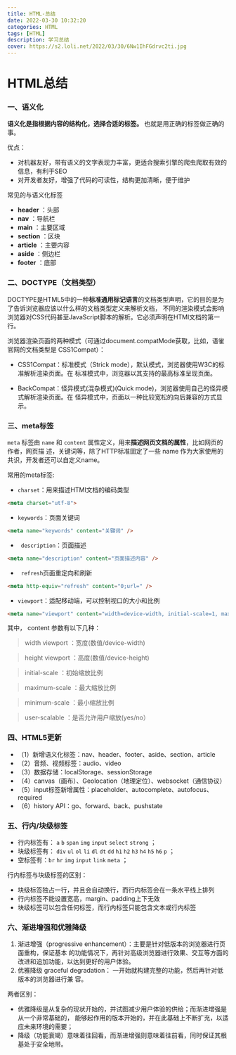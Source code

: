 ```yaml
---
title: HTML-总结
date: 2022-03-30 10:32:20
categories: HTML
tags: [HTML]
description: 学习总结
cover: https://s2.loli.net/2022/03/30/6Nw1IhFGdrvc2ti.jpg
---
```


# HTML总结

### 一、语义化

**语义化是指根据内容的结构化，选择合适的标签。** 也就是用正确的标签做正确的事。

优点：
* 对机器友好，带有语义的文字表现力丰富，更适合搜索引擎的爬虫爬取有效的信息，有利于SEO
* 对开发者友好，增强了代码的可读性，结构更加清晰，便于维护

常见的与语义化标签
* **header** ：头部
* **nav** ：导航栏
* **main** ：主要区域
* **section** ：区块
* **article** ：主要内容
* **aside** ：侧边栏
* **footer** ：底部

### 二、DOCTYPE（文档类型）

DOCTYPE是HTML5中的一种**标准通用标记语言**的文档类型声明，它的目的是为了告诉浏览器应该以什么样的文档类型定义来解析文档，
不同的渲染模式会影响浏览器对CSS代码甚至JavaScript脚本的解析。它必须声明在HTMl文档的第一行。

浏览器渲染⻚⾯的两种模式（可通过document.compatMode获取，⽐如，语雀官⽹的⽂档类型是 CSS1Compat）：
* CSS1Compat：标准模式（Strick mode），默认模式，浏览器使⽤W3C的标准解析渲染⻚⾯。在 标准模式中，浏览器以其⽀持的最⾼标准呈现⻚⾯。 
  
* BackCompat：怪异模式(混杂模式)(Quick mode)，浏览器使⽤⾃⼰的怪异模式解析渲染⻚⾯。在 怪异模式中，⻚⾯以⼀种⽐较宽松的向后兼容的⽅式显示。

### 三、meta标签

`meta` 标签由 `name` 和 `content` 属性定义，⽤来**描述⽹⻚⽂档的属性**，⽐如⽹⻚的作者，⽹⻚描 述，关键词等，除了HTTP标准固定了⼀些 name 作为⼤家使⽤的共识，开发者还可以⾃定义name。

常用的meta标签:
* `charset`：用来描述HTMl文档的编码类型
```html
<meta charset="utf-8">
```
* `keywords`：⻚⾯关键词
```html
<meta name="keywords" content="关键词" /> 
```
* ` description`：⻚⾯描述
```html
<meta name="description" content="⻚⾯描述内容" /> 
```
* ` refresh`⻚⾯重定向和刷新
```html
<meta http-equiv="refresh" content="0;url=" /> 
```
* `viewport`：适配移动端，可以控制视⼝的⼤⼩和⽐例
```html
<meta name="viewport" content="width=device-width, initial-scale=1, maximum- scale=1"> 
```
其中， content 参数有以下⼏种： 
> width viewport ：宽度(数值/device-width)
  
> height viewport ：⾼度(数值/device-height) 
  
> initial-scale ：初始缩放⽐例 

> maximum-scale ：最⼤缩放⽐例 

> minimum-scale ：最⼩缩放⽐例 

> user-scalable ：是否允许⽤户缩放(yes/no）

### 四、HTML5更新

* （1）新增语义化标签：nav、header、footer、aside、section、article 
* （2）⾳频、视频标签：audio、video 
* （3）数据存储：localStorage、sessionStorage 
* （4）canvas（画布）、Geolocation（地理定位）、websocket（通信协议） 
* （5）input标签新增属性：placeholder、autocomplete、autofocus、required 
* （6）history API：go、forward、back、pushstate

### 五、行内/块级标签
* ⾏内标签有： `a` `b` `span` `img` `input` `select` `strong` ； 
* 块级标签有： `div` `ul` `ol` `li` `dl` `dt` `dd` `h1` `h2` `h3` `h4` `h5` `h6` `p` ；
* 空标签有：`br` `hr`  `img`  `input`  `link`  `meta` ；

行内标签与块级标签的区别：
* 块级标签独占一行，并且会自动换行，而行内标签会在一条水平线上排列
* 行内标签不能设置宽高，margin、padding上下无效
* 块级标签可以包含任何标签，而行内标签只能包含文本或行内标签

### 六、渐进增强和优雅降级

1. 渐进增强（progressive enhancement）：主要是针对低版本的浏览器进⾏⻚⾯重构，保证基本 的功能情况下，再针对⾼级浏览器进⾏效果、交互等⽅⾯的改进和追加功能，以达到更好的⽤户体验。 
2. 优雅降级 graceful degradation： ⼀开始就构建完整的功能，然后再针对低版本的浏览器进⾏兼 容。

两者区别： 

* 优雅降级是从复杂的现状开始的，并试图减少⽤户体验的供给；⽽渐进增强是从⼀个⾮常基础的， 能够起作⽤的版本开始的，并在此基础上不断扩充，以适应未来环境的需要； 
* 降级（功能衰竭）意味着往回看，⽽渐进增强则意味着往前看，同时保证其根基处于安全地带。